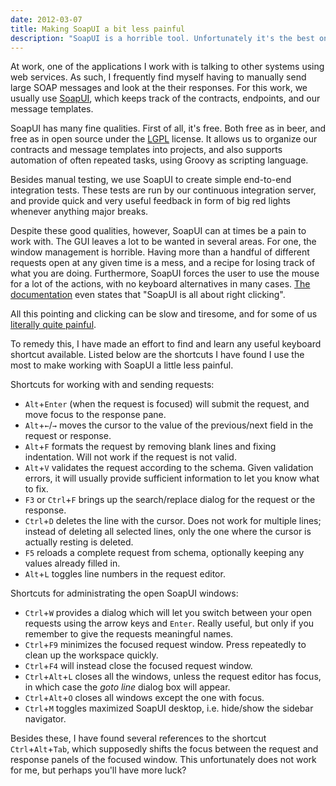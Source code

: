 ```yaml
---
date: 2012-03-07
title: Making SoapUI a bit less painful
description: "SoapUI is a horrible tool. Unfortunately it's the best one we have. Learn a few useful shortcuts which will make your life a bit less painful while working with it."
---
```


At work, one of the applications I work with is talking to other systems using web services. 
As such, I frequently find myself having to manually send large SOAP messages and look at the their responses.
For this work, we usually use [SoapUI](http://www.soapui.org), which keeps track of the contracts, endpoints, and our message templates. 

SoapUI has many fine qualities. First of all, it's free. Both free as in beer, and free as in open source under the [LGPL](http://www.gnu.org/copyleft/lesser.html) license. It allows us to organize our contracts and message templates into projects, and also supports automation of often repeated tasks, using Groovy as scripting language.

Besides manual testing, we use SoapUI to create simple end-to-end integration tests. 
These tests are run by our continuous integration server, and provide quick and very useful feedback in form of big red lights whenever anything major breaks.

Despite these good qualities, however, SoapUI can at times be a pain to work with.
The GUI leaves a lot to be wanted in several areas.
For one, the window management is horrible. 
Having more than a handful of different requests open at any given time is a mess, and a recipe for losing track of what you are doing.
Furthermore, SoapUI forces the user to use the mouse for a lot of the actions, with no keyboard alternatives in many cases.
[The documentation](http://www.soapui.org/Getting-Started/10-tips-for-the-soapui-beginner/Tip-1-Right-Click-your-way-around.html) even states that "SoapUI is all about right clicking".

All this pointing and clicking can be slow and tiresome, and for some of us [literally quite painful](http://en.wikipedia.org/wiki/Repetitive_strain_injury).
<!-- end preview -->
To remedy this, I have made an effort to find and learn any useful keyboard shortcut available.
Listed below are the shortcuts I have found I use the most to make working with SoapUI a little less painful.

Shortcuts for working with and sending requests:

- `Alt`+`Enter` (when the request is focused) will submit the request, and move focus to the response pane.
- `Alt`+`←`/`→` moves the cursor to the value of the previous/next field in the request or response. 
- `Alt`+`F` formats the request by removing blank lines and fixing indentation. Will not work if the request is not valid. 
- `Alt`+`V` validates the request according to the schema. Given validation errors, it will usually provide sufficient information to let you know what to fix.
- `F3` or `Ctrl`+`F` brings up the search/replace dialog for the request or the response.
- `Ctrl`+`D` deletes the line with the cursor. Does not work for multiple lines; instead of deleting all selected lines, only the one where the cursor is actually resting is deleted.
- `F5` reloads a complete request from schema, optionally keeping any values already filled in.
- `Alt`+`L` toggles line numbers in the request editor.

Shortcuts for administrating the open SoapUI windows:

- `Ctrl`+`W` provides a dialog which will let you switch between your open requests using the arrow keys and `Enter`. Really useful, but only if you remember to give the requests meaningful names.
- `Ctrl`+`F9` minimizes the focused request window. Press repeatedly to clean up the workspace quickly.
- `Ctrl`+`F4` will instead close the focused request window.
- `Ctrl`+`Alt`+`L` closes all the windows, unless the request editor has focus, in which case the _goto line_ dialog box will appear.
- `Ctrl`+`Alt`+`O` closes all windows except the one with focus.
- `Ctrl`+`M` toggles maximized SoapUI desktop, i.e. hide/show the sidebar navigator.

Besides these, I have found several references to the shortcut `Ctrl`+`Alt`+`Tab`, which supposedly shifts the focus between the request and response panels of the focused window.
This unfortunately does not work for me, but perhaps you'll have more luck?

